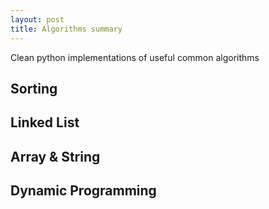 ```yaml
---
layout: post
title: Algorithms summary
---
```

Clean python implementations of useful common algorithms 

## Sorting 

<script src="https://gist.github.com/selimslab/605aa2d2472970e9b95fc10d6f5a6edc.js"></script>

## Linked List

<script src="https://gist.github.com/selimslab/ec31bd954c63e08f54ae23d869f2952a.js"></script>

## Array & String

<script src="https://gist.github.com/selimslab/40ffc128e782bad0cd18976c03152418.js"></script>

## Dynamic Programming 

<script src="https://gist.github.com/selimslab/84c11bcbfa0fbccfc767c4d22ca27101.js"></script>


<script src="https://gist.github.com/selimslab/92f81d60aa59a6a0618901af5968f0c1.js"></script>
